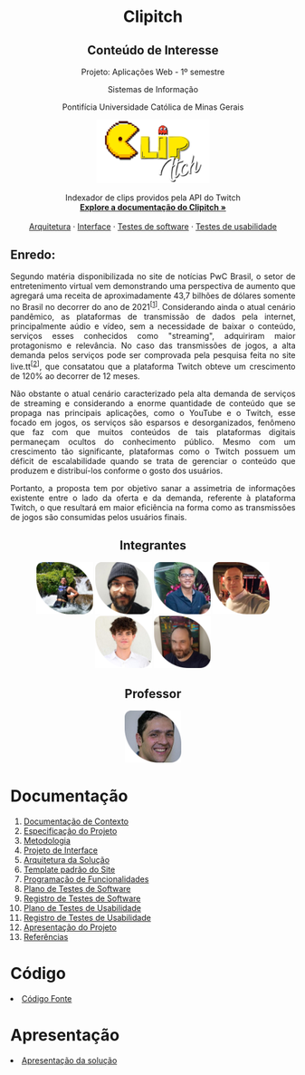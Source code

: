 <div align="center">
<h1>Clipitch</h1>
<h2>Conteúdo de Interesse</h2>
<p>Projeto: Aplicações Web - 1º semestre</p>
<p>Sistemas de Informação</p>
<p>Pontifícia Universidade Católica de Minas Gerais</p>

 </div>

<p align="center">
  <img width="200" src="src/clipitch/imgs/logo.png" alt="Logo Clipitch">  
  <br>
</p>

<p align="center">
   Indexador de clips providos pela API do Twitch
  <br>
  <a href="docs/01-Documentação de Contexto.md" rel="docs"><strong>Explore a documentação do Clipitch »</strong></a>
  <br>
  <br>
  <a href="docs/05-Arquitetura da Solução.md">Arquitetura</a>
  ·
  <a href="docs/06-Template padrão do Site.md">Interface</a>
  ·
  <a href="docs/08-Plano de Testes de Software.md">Testes de software</a>
  ·
  <a href="docs/10-Plano de Testes de Usabilidade.md">Testes de usabilidade</a>
</p>

## Enredo:

<div align="justify">

Segundo matéria disponibilizada no site de notícias PwC Brasil, o setor de entretenimento virtual vem demonstrando uma perspectiva de aumento que agregará uma receita de aproximadamente 43,7 bilhões de dólares somente no Brasil no decorrer do ano de 2021<sup>[[1]]</sup>. Considerando ainda o atual cenário pandêmico, as plataformas de transmissão de dados pela internet, principalmente aúdio e vídeo, sem a necessidade de baixar o conteúdo, serviços esses conhecidos como "streaming", adquiriram maior protagonismo e relevância. No caso das transmissões de jogos, a alta demanda pelos serviços pode ser comprovada pela pesquisa feita no site live.tt<sup>[[2]]</sup>, que consatatou que a plataforma Twitch obteve um crescimento de 120% ao decorrer de 12 meses.

Não obstante o atual cenário caracterizado pela alta demanda de serviços de streaming e considerando a enorme quantidade de conteúdo que se propaga nas principais aplicações, como o YouTube e o Twitch, esse focado em jogos, os serviços são esparsos e desorganizados, fenômeno que faz com que muitos conteúdos de tais plataformas digitais permaneçam ocultos do conhecimento público. Mesmo com um crescimento tão significante, plataformas como o Twitch possuem um déficit de escalabilidade quando se trata de gerenciar o conteúdo que produzem e distribuí-los conforme o gosto dos usuários.

Portanto, a proposta tem por objetivo sanar a assimetria de informações existente entre o lado da oferta e da demanda, referente à plataforma Twitch, o que resultará em maior eficiência na forma como as transmissões de jogos são consumidas pelos usuários finais.

[1]: https://live.tt/pt/feeed/a-pandemia-os-games-e-o-crescimento-da-twitch/
[2]: https://www.pwc.com.br/pt/sala-de-imprensa/noticias/pwc-mercado-global-midia-entretenimento-movimentar-17.html/

</div>
  
 <div align="center">
 
## Integrantes

<a href="https://github.com/sallesalex01" title="Alexsandro Salles" rel="nofollow"><img src="docs/img/Alex.png" alt="logo" data-canonical-src="https://github.com/sallesalex01" width="100vw"/></a>
<a href="https://github.com/alonso-boj" title="Alonso Batista" rel="nofollow"><img src="docs/img/alonso.png" alt="logo" data-canonical-src="https://github.com/alonso-boj" width="100vw"/></a>
<a href="https://github.com/gstvcastroc" title="Gustavo Castro" rel="nofollow"><img src="docs/img/gustavo.png" alt="logo" data-canonical-src="https://github.com/gstvcastroc" width="100vw"/></a>
<a href="https://github.com/halexmaciel" title="Halex Maciel" rel="nofollow"><img src="docs/img/halex.png" alt="logo" data-canonical-src="https://github.com/halexmaciel" width="100vw"/></a>
<a href="https://github.com/WelbertJr" title="Welbert Júnior" rel="nofollow"><img src="docs/img/Welbert.png" alt="logo" data-canonical-src="https://github.com/WelbertJr" width="100vw"/></a>
 <a href="https://github.com/Robsonezequiel" title="Robson Ezequiel" rel="nofollow"><img src="docs/img/robson.png" alt="logo" data-canonical-src="https://github.com/Robsonezequiel" width="100vw"/></a>

## Professor

<a href="https://github.com/hugodepaula" title="Hugo de Paula" rel="nofollow"><img src="docs/img/hugo.png" alt="logo" data-canonical-src="https://github.com/hugodepaula" width="100vw"/></a>

</div> 
 
# Documentação

<ol>
<li><a href="docs/01-Documentação de Contexto.md"> Documentação de Contexto</a></li>
<li><a href="docs/02-Especificação do Projeto.md"> Especificação do Projeto</a></li>
<li><a href="docs/03-Metodologia.md"> Metodologia</a></li>
<li><a href="docs/04-Projeto de Interface.md"> Projeto de Interface</a></li>
<li><a href="docs/05-Arquitetura da Solução.md"> Arquitetura da Solução</a></li>
<li><a href="docs/06-Template padrão do Site.md"> Template padrão do Site</a></li>
<li><a href="docs/07-Programação de Funcionalidades.md"> Programação de Funcionalidades</a></li>
<li><a href="docs/08-Plano de Testes de Software.md"> Plano de Testes de Software</a></li>
<li><a href="docs/09-Registro de Testes de Software.md"> Registro de Testes de Software</a></li>
<li><a href="docs/10-Plano de Testes de Usabilidade.md"> Plano de Testes de Usabilidade</a></li>
<li><a href="docs/11-Registro de Testes de Usabilidade.md"> Registro de Testes de Usabilidade</a></li>
<li><a href="docs/12-Apresentação do Projeto.md"> Apresentação do Projeto</a></li>
<li><a href="docs/13-Referências.md"> Referências</a></li>
</ol>

# Código

<li><a href="src/README.md"> Código Fonte</a></li>

# Apresentação

<li><a href="presentation/README.md"> Apresentação da solução</a></li>
